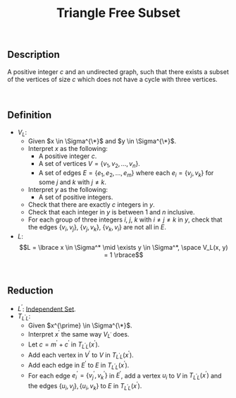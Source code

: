 # $$\text{Triangle Free Subset}$$

<br>

## Description

A positive integer $c$ and an undirected graph, such that there exists a subset of the vertices of size $c$ which does not have a cycle with three vertices.

<br>

## Definition

- $V_L$:
  - Given $x \in \Sigma^{\*}$ and $y \in \Sigma^{\*}$.
  - Interpret $x$ as the following:
    - A positive integer $c$.
    - A set of vertices $V = \lbrace v_1, v_2, ..., v_n \rbrace$.
    - A set of edges $E = \lbrace e_1, e_2, ..., e_m \rbrace$ where each $e_i = \lbrace v_j, v_k \rbrace$ for some $j$ and $k$ with $j \neq k$.
  - Interpret $y$ as the following:
    - A set of positive integers.
  - Check that there are exactly $c$ integers in $y$.
  - Check that each integer in $y$ is between $1$ and $n$ inclusive.
  - For each group of three integers $i$, $j$, $k$ with $i \neq j \neq k$ in $y$, check that the edges $\lbrace v_i, v_j \rbrace$, $\lbrace v_j, v_k \rbrace$, $\lbrace v_k, v_i \rbrace$ are not all in $E$.
- $L$: $$L = \lbrace x \in \Sigma^* \mid \exists y \in \Sigma^*, \space V_L(x, y) = 1 \rbrace$$

<br>

## Reduction

- $L^{\prime}$: [Independent Set](Independent-Set.md).
- $T_{L^{\prime}L}$:
  - Given $x^{\prime} \in \Sigma^{\*}$.
  - Interpret $x^{\prime}$ the same way $V_{L^{\prime}}$ does.
  - Let $c = m^{\prime}+c^{\prime}$ in $T_{L^{\prime}L}(x^{\prime})$.
  - Add each vertex in $V^{\prime}$ to $V$ in $T_{L^{\prime}L}(x^{\prime})$.
  - Add each edge in $E^{\prime}$ to $E$ in $T_{L^{\prime}L}(x^{\prime})$.
  - For each edge $e_i^{\prime} = \lbrace v_j^{\prime}, v_k^{\prime} \rbrace$ in $E^{\prime}$, add a vertex $u_i$ to $V$ in $T_{L^{\prime}L}(x^{\prime})$ and the edges $\lbrace u_i, v_j \rbrace, \lbrace u_i, v_k \rbrace$ to $E$ in $T_{L^{\prime}L}(x^{\prime})$.
